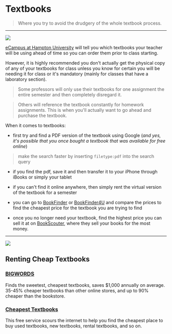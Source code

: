 # Textbooks

> Where you try to avoid the drudgery of the whole textbook process.

---

![](http://images.ecampus.com/images/new-ecampus/ecampus-rent-buy-sell-textbooks-logo.png)

[eCampus at Hampton University](http://www.ecampus.com/hamptonu) will tell you which textbooks your teacher will be using ahead of time so you can order them prior to class starting.

However, it is highly recommended you don't actually get the physical copy of any of your textbooks for class unless you know for certain you will be needing it for class or it's mandatory (mainly for classes that have a laboratory section).

> Some professors will only use their textbooks for one assignment the entire semester and then completely disregard it.

> Others will reference the textbook constantly for homework assignments. This is when you'll actually want to go ahead and purchase the textbook.

When it comes to textbooks:

- first try and find a PDF version of the textbook using Google (*and yes, it's possible that you once bought a textbook that was available for free online*)

> make the search faster by inserting  `filetype:pdf` into the search query

- if you find the pdf, save it and then transfer it to your iPhone through iBooks or simply your tablet

- if you can't find it online anywhere, then simply rent the virtual version of the textbook for a semester

- you can go to [BookFinder](http://www.bookfinder.com/textbooks/) or [BookFinder4U](http://www.bookfinder4u.com/cheap_textbooks.html) and compare the prices to find the cheapest price for the textbook you are trying to find

- once you no longer need your textbook, find the highest price you can sell it at on [BookScouter](http://www.bookscouter.com/), where they sell your books for the most money.

---

![](http://www.socialhacks.com/wp-content/uploads/2012/01/Buying-Cheap-Textbooks1.jpg)

## Renting Cheap Textbooks

### [BIGWORDS](http://www.bigwords.com/)

Finds the sweetest, cheapest textbooks, saves $1,000 annually on average.
35-45% cheaper textbooks than other online stores, and up to 90% cheaper than the bookstore.

### [Cheapest Textbooks](http://www.cheapesttextbooks.com/)

This free service scours the internet to help you find the cheapest place to buy used textbooks, new textbooks, rental textbooks, and so on.
